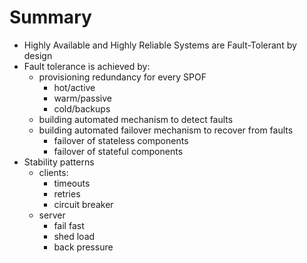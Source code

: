 # Summary

- Highly Available and Highly Reliable Systems are Fault-Tolerant by design
- Fault tolerance is achieved by:
  - provisioning redundancy for every SPOF
    - hot/active
    - warm/passive
    - cold/backups
  - building automated mechanism to detect faults
  - building automated failover mechanism to recover from faults
    - failover of stateless components
    - failover of stateful components
- Stability patterns
  - clients:
    - timeouts
    - retries
    - circuit breaker
  - server
    - fail fast
    - shed load
    - back pressure